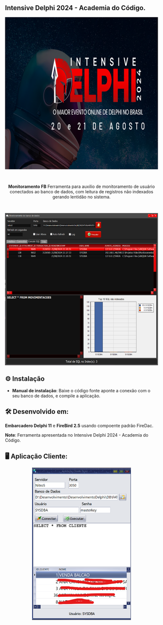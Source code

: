 ##  Intensive Delphi 2024 - Academia do Código.

  <a href="https://github.com/leandrox364/MonitoramentoFB/blob/main/MonitoramentoDB/imagem/logo.png">
    <img alt="Monitoramento FB" height="500" src="https://github.com/leandrox364/MonitoramentoFB/blob/main/MonitoramentoDB/imagem/logo.png">
  </a>  
</p><br>
<p align="center">
  <b>Monitoramento FB</b> Ferramenta para auxilio de monitoramento de usuário conectados ao banco de dados, com leitura de registros não indexados gerando lentidão no sistema.
 
</p><br>
<p align="center">
  <img height="500"  src="https://github.com/leandrox364/MonitoramentoFB/blob/main/MonitoramentoDB/imagem/logo2.png">
</p>
 
## ⚙️ Instalação 

* **Manual de instalação**: Baixe o código fonte aponte a conexão com o seu banco de dados, e compile a aplicação.



## 🛠️ Desenvolvido em:

**Embarcadero Delphi 11** e **FireBird 2.5** usando compoente padrão FireDac.

**Note**: Ferramenta apresentada no Intensive Delphi 2024 - Academia do Código.

## 🖥️ Aplicação Cliente:

<p align="center">
  <img height="500" src="https://github.com/leandrox364/MonitoramentoFB/blob/main/MonitoramentoDB/imagem/logo3.png">
</p>

